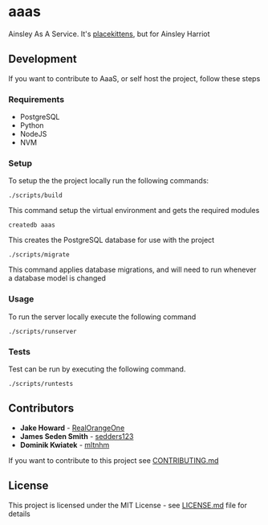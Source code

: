 # aaas
Ainsley As A Service. It's [placekittens](https://placekiteens.com), but for Ainsley Harriot

## Development
If you want to contribute to AaaS, or self host the project, follow these steps
### Requirements
- PostgreSQL
- Python
- NodeJS
- NVM

### Setup
To setup the the project locally run the following commands:

    ./scripts/build

This command setup the virtual environment and gets the required modules

    createdb aaas

This creates the PostgreSQL database for use with the project

    ./scripts/migrate

This command applies database migrations, and will need to run whenever a database model is changed

### Usage
To run the server locally execute the following command

    ./scripts/runserver

### Tests
Test can be run by executing the following command.

    ./scripts/runtests

## Contributors
 - **Jake Howard** - [RealOrangeOne](https://github.com/RealOrangeOne)
 - **James Seden Smith** - [sedders123](https://github.com/sedders123)
 - **Dominik Kwiatek** - [mltnhm](https://github.com/mltnhm)

If you want to contribute to this project see [CONTRIBUTING.md](CONTRIBUTING.md)
## License

This project is licensed under the MIT License - see [LICENSE.md](LICENSE.md) file for details
